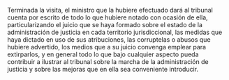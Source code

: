 Terminada la visita, el ministro que la hubiere efectuado dará al tribunal cuenta por escrito de todo lo que hubiere notado con ocasión de ella, particularizando el juicio que se haya formado sobre el estado de la administración de justicia en cada territorio jurisdiccional, las medidas que haya dictado en uso de sus atribuciones, las corruptelas o abusos que hubiere advertido, los medios que a su juicio convenga emplear para extirparlos, y en general todo lo que bajo cualquier aspecto pueda contribuir a ilustrar al tribunal sobre la marcha de la administración de justicia y sobre las mejoras que en ella sea conveniente introducir.

